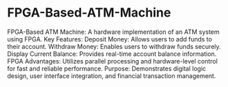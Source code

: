 # FPGA-Based-ATM-Machine
FPGA-Based ATM Machine: A hardware implementation of an ATM system using FPGA.
Key Features:
Deposit Money: Allows users to add funds to their account.
Withdraw Money: Enables users to withdraw funds securely.
Display Current Balance: Provides real-time account balance information.
FPGA Advantages: Utilizes parallel processing and hardware-level control for fast and reliable performance.
Purpose: Demonstrates digital logic design, user interface integration, and financial transaction management.
